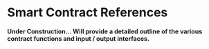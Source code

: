 # Smart Contract References

**Under Construction... Will provide a detailed outline of the various contract functions and input / output interfaces.**
